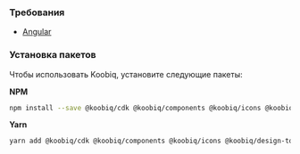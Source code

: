 ### Требования

- [Angular](https://angular.io/)


### Установка пакетов

Чтобы использовать Koobiq, установите следующие пакеты:

**NPM**

```bash
npm install --save @koobiq/cdk @koobiq/components @koobiq/icons @koobiq/design-tokens @koobiq/angular-luxon-adapter @koobiq/date-adapter @koobiq/date-formatter luxon @messageformat/core
```

**Yarn**
```bash
yarn add @koobiq/cdk @koobiq/components @koobiq/icons @koobiq/design-tokens @koobiq/angular-luxon-adapter @koobiq/date-adapter @koobiq/date-formatter luxon @messageformat/core
```
